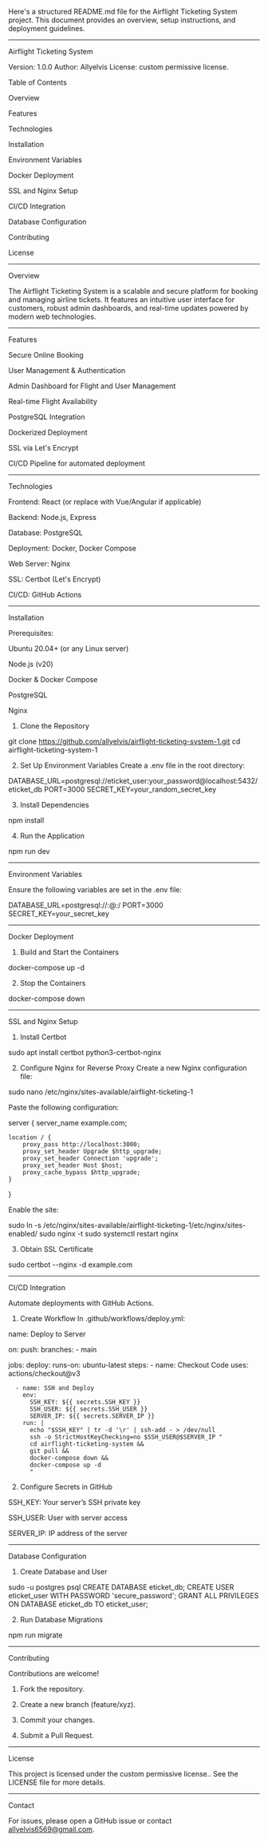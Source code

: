 Here's a structured README.md file for the Airflight Ticketing System project. This document provides an overview, setup instructions, and deployment guidelines.


---

Airflight Ticketing System

Version: 1.0.0
Author: Allyelvis
License: custom permissive license.

Table of Contents

Overview

Features

Technologies

Installation

Environment Variables

Docker Deployment

SSL and Nginx Setup

CI/CD Integration

Database Configuration

Contributing

License



---

Overview

The Airflight Ticketing System is a scalable and secure platform for booking and managing airline tickets. It features an intuitive user interface for customers, robust admin dashboards, and real-time updates powered by modern web technologies.


---

Features

Secure Online Booking

User Management & Authentication

Admin Dashboard for Flight and User Management

Real-time Flight Availability

PostgreSQL Integration

Dockerized Deployment

SSL via Let's Encrypt

CI/CD Pipeline for automated deployment



---

Technologies

Frontend: React (or replace with Vue/Angular if applicable)

Backend: Node.js, Express

Database: PostgreSQL

Deployment: Docker, Docker Compose

Web Server: Nginx

SSL: Certbot (Let's Encrypt)

CI/CD: GitHub Actions



---

Installation

Prerequisites:

Ubuntu 20.04+ (or any Linux server)

Node.js (v20)

Docker & Docker Compose

PostgreSQL

Nginx


1. Clone the Repository

git clone https://github.com/allyelvis/airflight-ticketing-system-1.git
cd airflight-ticketing-system-1

2. Set Up Environment Variables
Create a .env file in the root directory:

DATABASE_URL=postgresql://eticket_user:your_password@localhost:5432/eticket_db
PORT=3000
SECRET_KEY=your_random_secret_key

3. Install Dependencies

npm install

4. Run the Application

npm run dev


---

Environment Variables

Ensure the following variables are set in the .env file:

DATABASE_URL=postgresql://<username>:<password>@<host>:<port>/<database>
PORT=3000
SECRET_KEY=your_secret_key


---

Docker Deployment

1. Build and Start the Containers

docker-compose up -d

2. Stop the Containers

docker-compose down


---

SSL and Nginx Setup

1. Install Certbot

sudo apt install certbot python3-certbot-nginx

2. Configure Nginx for Reverse Proxy
Create a new Nginx configuration file:

sudo nano /etc/nginx/sites-available/airflight-ticketing-1

Paste the following configuration:

server {
    server_name example.com;

    location / {
        proxy_pass http://localhost:3000;
        proxy_set_header Upgrade $http_upgrade;
        proxy_set_header Connection 'upgrade';
        proxy_set_header Host $host;
        proxy_cache_bypass $http_upgrade;
    }
}

Enable the site:

sudo ln -s /etc/nginx/sites-available/airflight-ticketing-1/etc/nginx/sites-enabled/
sudo nginx -t
sudo systemctl restart nginx

3. Obtain SSL Certificate

sudo certbot --nginx -d example.com


---

CI/CD Integration

Automate deployments with GitHub Actions.

1. Create Workflow
In .github/workflows/deploy.yml:

name: Deploy to Server

on:
  push:
    branches:
      - main

jobs:
  deploy:
    runs-on: ubuntu-latest
    steps:
      - name: Checkout Code
        uses: actions/checkout@v3

      - name: SSH and Deploy
        env:
          SSH_KEY: ${{ secrets.SSH_KEY }}
          SSH_USER: ${{ secrets.SSH_USER }}
          SERVER_IP: ${{ secrets.SERVER_IP }}
        run: |
          echo "$SSH_KEY" | tr -d '\r' | ssh-add - > /dev/null
          ssh -o StrictHostKeyChecking=no $SSH_USER@$SERVER_IP "
          cd airflight-ticketing-system &&
          git pull &&
          docker-compose down &&
          docker-compose up -d
          "

2. Configure Secrets in GitHub

SSH_KEY: Your server’s SSH private key

SSH_USER: User with server access

SERVER_IP: IP address of the server



---

Database Configuration

1. Create Database and User

sudo -u postgres psql
CREATE DATABASE eticket_db;
CREATE USER eticket_user WITH PASSWORD 'secure_password';
GRANT ALL PRIVILEGES ON DATABASE eticket_db TO eticket_user;

2. Run Database Migrations

npm run migrate


---

Contributing

Contributions are welcome!

1. Fork the repository.


2. Create a new branch (feature/xyz).


3. Commit your changes.


4. Submit a Pull Request.




---

License

This project is licensed under the custom permissive license..
See the LICENSE file for more details.


---

Contact

For issues, please open a GitHub issue or contact allyelvis6569@gmail.com.

